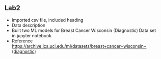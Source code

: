 ## Lab2 
- imported csv file, included heading
- Data description 
- Built two ML models for Breast Cancer Wisconsin (Diagnostic) Data set in jupyter notebook. 
- Reference https://archive.ics.uci.edu/ml/datasets/breast+cancer+wisconsin+(diagnostic)
